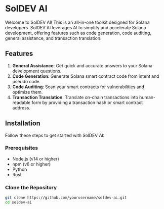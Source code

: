 # SolDEV AI

Welcome to SolDEV AI! This is an all-in-one toolkit designed for Solana developers. SolDEV AI leverages AI to simplify and accelerate Solana development, offering features such as code generation, code auditing, general assistance, and transaction translation.

## Features

1. **General Assistance**: Get quick and accurate answers to your Solana development questions.
2. **Code Generation**: Generate Solana smart contract code from intent and pseudo code.
3. **Code Auditing**: Scan your smart contracts for vulnerabilities and optimize them.
4. **Transaction Translation**: Translate on-chain transactions into human-readable form by providing a transaction hash or smart contract address.

## Installation

Follow these steps to get started with SolDEV AI:

### Prerequisites

- Node.js (v14 or higher)
- npm (v6 or higher)
- Python 
- Rust 

### Clone the Repository

```bash
git clone https://github.com/yourusername/soldev-ai.git
cd soldev-ai
```
